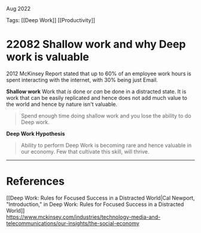 Aug 2022
  

Tags: [[Deep Work]] [[Productivity]]

# 22082 Shallow work and why Deep work is valuable 

2012 McKinsey Report stated that up to 60% of an employee work hours is spent interacting with the internet, with 30% being just Email.  

**Shallow work**
Work that *is* done or *can* be done in a distracted state. It is work that can be easily replicated and hence does not add much value to the world and hence by nature isn't valuable. 

>Spend enough time doing shallow work and you lose the ability to do Deep work. 

**Deep Work Hypothesis**
> Ability to perform Deep Work is becoming rare and hence valuable in our economy. Few that cultivate this skill, will thrive.

---
# References
[[Deep Work: Rules for Focused Success in a Distracted World|Cal Newport, "Introduction," in Deep Work: Rules for Focused Success in a Distracted World]]  
https://www.mckinsey.com/industries/technology-media-and-telecommunications/our-insights/the-social-economy